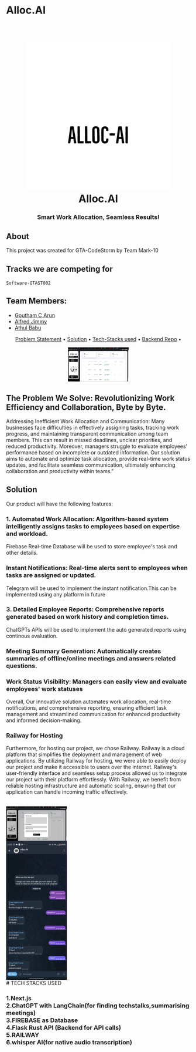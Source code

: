# Alloc.AI
<h1 align="center">
  <br>
  <img src="logo.png" alt="Markdownify" width="400">
  <br>
  Alloc.AI
  <br>
</h1>

<h3 align="center">Smart Work Allocation, Seamless Results!</h3>


## About

This project was created for GTA-CodeStorm by Team Mark-10

## Tracks we are competing for
    Software-GTAST002

## Team Members:

- [Goutham C Arun](https://github.com/GouthamCArun)
- [Alfred Jimmy](https://github.com/alffy007)
- [Athul Babu](https://github.com/ATHULB04)



<p align="center">
  <a href="#problem-helpnow-solves">Problem Statement</a> •
   <a href="#solution">Solution</a> •
  <a href="#tech-stacks-used">Tech-Stacks used</a> •
  <a href="#backend-repo">Backend Repo</a> •

</p>
<div align="center">
  <img src="pic_1.jpg" alt="Screenshot" width="33%" />
</div>


## The Problem We Solve: Revolutionizing Work Efficiency and Collaboration, Byte by Byte.
Addressing Inefficient Work Allocation and Communication: Many businesses face difficulties in effectively assigning tasks, tracking work progress, and maintaining transparent communication among team members. This can result in missed deadlines, unclear priorities, and reduced productivity. Moreover, managers struggle to evaluate employees' performance based on incomplete or outdated information. Our solution aims to automate and optimize task allocation, provide real-time work status updates, and facilitate seamless communication, ultimately enhancing collaboration and productivity within teams."

## Solution
Our product will have the following features:

### 1. Automated Work Allocation: Algorithm-based system intelligently assigns tasks to employees based on expertise and workload.

Firebase Real-time Database will be used to store employee's task and other details.

### Instant Notifications: Real-time alerts sent to employees when tasks are assigned or updated.

Telegram will be used to implement the instant notification.This can be implemented using any platform in future

### 3. Detailed Employee Reports: Comprehensive reports generated based on work history and completion times.

ChatGPTs APIs will be used to implement the auto generated reports using continous evaluation.

### Meeting Summary Generation: Automatically creates summaries of offline/online meetings and answers related questions.

### Work Status Visibility: Managers can easily view and evaluate employees' work statuses



Overall, Our innovative solution automates work allocation, real-time notifications, and comprehensive reporting, ensuring efficient task management and streamlined communication for enhanced productivity and informed decision-making.

### Railway for Hosting
Furthermore, for hosting our project, we chose Railway. Railway is a cloud platform that simplifies the deployment and management of web applications. By utilizing Railway for hosting, we were able to easily deploy our project and make it accessible to users over the internet. Railway's user-friendly interface and seamless setup process allowed us to integrate our project with their platform effortlessly. With Railway, we benefit from reliable hosting infrastructure and automatic scaling, ensuring that our application can handle incoming traffic effectively. 
 
   <br>
   <div style="display:flex;" align="center">
    <img src="pic_2.jpg" alt="Screenshot" width="33%">
    <br>
   </div>
      <div style="display:flex;">
    <img src="pic_3.jpg" alt="Screenshot" width="33%">
    <br>
   </div>
# TECH STACKS USED

<h3> 
  1.Next.js 
  <br>
  2.ChatGPT with LangChain(for finding techstalks,summarising meetings)
  <br>
 3.FIREBASE as Database
  <br>
 4.Flask Rust API (Backend for API calls)
  <br>
 5.RAILWAY
  <br>
 6.whisper AI(for native audio transcription)
  <br>
  
</h3>


